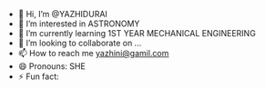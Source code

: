 - 👋 Hi, I’m @YAZHIDURAI
- 👀 I’m interested in ASTRONOMY
- 🌱 I’m currently learning 1ST YEAR MECHANICAL ENGINEERING
- 💞️ I’m looking to collaborate on ...
- 📫 How to reach me yazhini@gamil.com
- 😄 Pronouns: SHE
- ⚡ Fun fact: 

<!---
YAZHIDURAI/YAZHIDURAI is a ✨ special ✨ repository because its `README.md` (this file) appears on your GitHub profile.
You can click the Preview link to take a look at your changes.
--->
